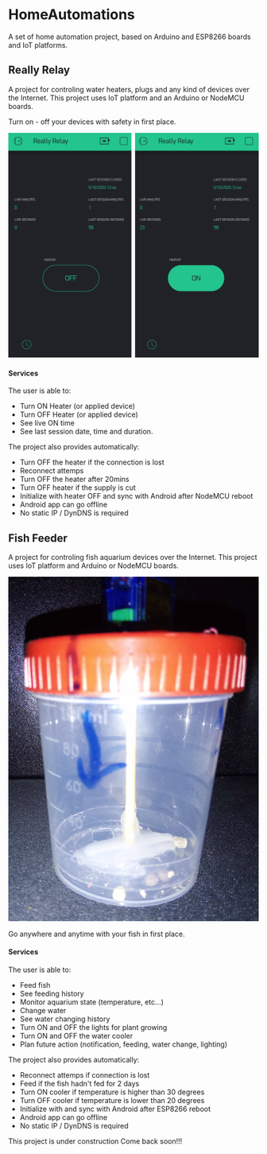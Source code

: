 # HomeAutomations
A set of home automation project, based on Arduino and ESP8266 boards and IoT platforms.

## Really Relay

A project for controling water heaters, plugs and any kind of devices over the Internet.
This project uses IoT platform and an Arduino or NodeMCU boards.

Turn on - off your devices with safety in first place.

![androidSide](https://github.com/bronzeRaf/HomeAutomations/blob/main/RealyProject/ReallyRelay/ReallyRelay/assets/android.png)

#### Services
The user is able to:
- Turn ON Heater (or applied device)
- Turn OFF Heater (or applied device)
- See live ON time
- See last session date, time and duration.

The project also provides automatically:
- Turn OFF the heater if the connection is lost
- Reconnect attemps
- Turn OFF the heater after 20mins
- Turn OFF heater if the supply is cut
- Initialize with heater OFF and sync with Android after NodeMCU reboot
- Android app can go offline
- No static IP / DynDNS is required

## Fish Feeder

A project for controling fish aquarium devices over the Internet.
This project uses IoT platform and Arduino or NodeMCU boards.

![feeder1](https://github.com/bronzeRaf/HomeAutomations/blob/main/FeederProject/FishFeeder/assets/1.jpg)

Go anywhere and anytime with your fish in first place.

#### Services
The user is able to:
- Feed fish
- See feeding history
- Monitor aquarium state (temperature, etc...)
- Change water
- See water changing history
- Turn ON and OFF the lights for plant growing
- Turn ON and OFF the water cooler
- Plan future action (notification, feeding, water change, lighting)

The project also provides automatically:
- Reconnect attemps if connection is lost
- Feed if the fish hadn't fed for 2 days
- Turn ON cooler if temperature is higher than 30 degrees
- Turn OFF cooler if temperature is lower than 20 degrees
- Initialize with and sync with Android after ESP8266 reboot
- Android app can go offline
- No static IP / DynDNS is required

This project is under construction
Come back soon!!!